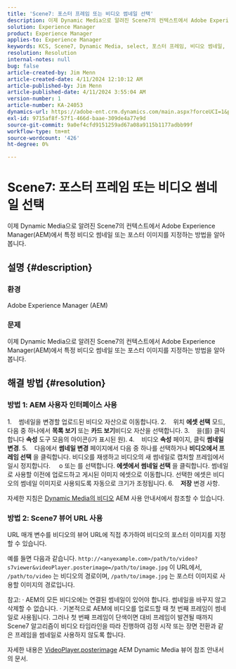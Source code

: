 ```yaml
---
title: 'Scene7: 포스터 프레임 또는 비디오 썸네일 선택'
description: 이제 Dynamic Media으로 알려진 Scene7의 컨텍스트에서 Adobe Experience Manager(AEM)에서 특정 비디오 썸네일 또는 포스터 이미지를 지정하는 방법을 알아봅니다.
solution: Experience Manager
product: Experience Manager
applies-to: Experience Manager
keywords: KCS, Scene7, Dynamic Media, select, 포스터 프레임, 비디오 썸네일, How To, AEM, Adobe Experience Manager, videoPlayer.posterimage=, VideoPlayer, 포스터이미지
resolution: Resolution
internal-notes: null
bug: false
article-created-by: Jim Menn
article-created-date: 4/11/2024 12:10:12 AM
article-published-by: Jim Menn
article-published-date: 4/11/2024 3:55:04 AM
version-number: 1
article-number: KA-24053
dynamics-url: https://adobe-ent.crm.dynamics.com/main.aspx?forceUCI=1&pagetype=entityrecord&etn=knowledgearticle&id=fe2c2fd9-97f7-ee11-a1fe-6045bd006268
exl-id: 9715af8f-57f1-466d-baae-309de4a77e9d
source-git-commit: 9a0ef4cfd9151259ad67a08a9115b1177adbb99f
workflow-type: tm+mt
source-wordcount: '426'
ht-degree: 0%

---
```


# Scene7: 포스터 프레임 또는 비디오 썸네일 선택


이제 Dynamic Media으로 알려진 Scene7의 컨텍스트에서 Adobe Experience Manager(AEM)에서 특정 비디오 썸네일 또는 포스터 이미지를 지정하는 방법을 알아봅니다.

## 설명 {#description}


### 환경

Adobe Experience Manager (AEM)

### 문제

이제 Dynamic Media으로 알려진 Scene7의 컨텍스트에서 Adobe Experience Manager(AEM)에서 특정 비디오 썸네일 또는 포스터 이미지를 지정하는 방법을 알아봅니다.


## 해결 방법 {#resolution}


### 방법 1: AEM 사용자 인터페이스 사용

1.    썸네일을 변경할 업로드된 비디오 자산으로 이동합니다.
2.    위치 <b>에셋 선택</b> 모드, 다음 중 하나에서 <b>목록 보기</b> 또는 <b>카드 보기</b>비디오 자산을 선택합니다.
3.    을(를) 클릭합니다 <b>속성</b> 도구 모음의 아이콘(i가 표시된 원).
4.    비디오 <b>속성</b> 페이지, 클릭 <b>썸네일 변경</b>.
5.    다음에서 <b>썸네일 변경</b> 페이지에서 다음 중 하나를 선택하거나 <b>비디오에서 프레임 선택</b> 을 클릭합니다. 비디오를 재생하고 비디오의 새 썸네일로 캡처할 프레임에서 일시 정지합니다.
    o 또는 를 선택합니다. <b>에셋에서 썸네일 선택</b> 을 클릭합니다. 썸네일로 사용할 이전에 업로드하고 게시된 이미지 에셋으로 이동합니다. 선택한 에셋은 비디오의 썸네일 이미지로 사용되도록 자동으로 크기가 조정됩니다.
6.    <b>저장</b> 변경 사항.

자세한 지침은 [Dynamic Media의 비디오](https://experienceleague.adobe.com/en/docs/experience-manager-65/content/assets/dynamic/video) AEM 사용 안내서에서 참조할 수 있습니다.

### 방법 2: Scene7 뷰어 URL 사용

URL 매개 변수를 비디오의 뷰어 URL에 직접 추가하여 비디오의 포스터 이미지를 지정할 수 있습니다.

예를 들면 다음과 같습니다.
`http://<anyexample.com>/path/to/video?s7viewer&videoPlayer.posterimage=/path/to/image.jpg`
이 URL에서, `/path/to/video` 는 비디오의 경로이며, `/path/to/image.jpg` 는 포스터 이미지로 사용할 이미지의 경로입니다.

참고: · AEM의 모든 비디오에는 연결된 썸네일이 있어야 합니다. 썸네일을 바꾸지 않고 삭제할 수 없습니다.
· 기본적으로 AEM에 비디오를 업로드할 때 첫 번째 프레임이 썸네일로 사용됩니다. 그러나 첫 번째 프레임이 단색이면 대비 프레임이 발견될 때까지 Scene7 알고리즘이 비디오 타임라인을 따라 진행하여 검정 시작 또는 장면 전환과 같은 프레임을 썸네일로 사용하지 않도록 합니다.

자세한 내용은 [VideoPlayer.posterimage](https://experienceleague.adobe.com/en/docs/dynamic-media-developer-resources/library/viewers-aem-assets-dmc/video/command-reference-configuration-attributes-video/r-html5-video-viewer-conf-attrib-videoplayer-posterimage) AEM Dynamic Media 뷰어 참조 안내서의 문서.
